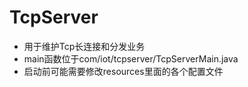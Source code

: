 # TcpServer
- 用于维护Tcp长连接和分发业务
- main函数位于com/iot/tcpserver/TcpServerMain.java
- 启动前可能需要修改resources里面的各个配置文件